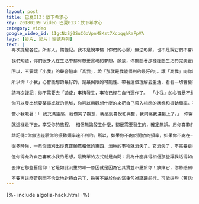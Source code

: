 ```yaml
---
layout: post
title: 巴夏013：放下希求心
key: 20180109_video_巴夏013：放下希求心
category: video
google_video_id: 1IgcNzSj0SuCGoVpnMSKzt7XcpqqhRaFpVA
tags: [影片, 影片｜編號系列]
text: |
  再次提醒各位，所有人，請謹記。我不是說事情（你們的心願）無法彰顯，也不是說它們不會發生，但有一點非常非常關鍵的地方請各位記住：關於這點我們在傳遞巴夏訊息之初就討論過，「小我心智」（physical mind）和「高我心智」（higher mind）的能力是不同的。

  我們知道，你們很多人在生活中都有想要實現的夢想、願景，你觀想著那種理想生活的完美畫面，你為之嚮往，你為之努力，它激奮著你，令你滿懷熱忱。這些都沒問題。但是一定要清楚地理解一點：「小我」能想像出（實現心願）的最好的可能性，恰恰只是「高我」想像中最侷限的可能性！

  所以，不要讓「小我」的聲音阻止「高我」，說「那就是我能得到的最好的」。讓「高我」向你展示更多你能得到的，比你之前相信的還多。因為如果你堅持「小我」能設想的就是最好的版本，你實際上限制了「高我」以更讚的方式把一切帶來給你。你那小小的心智會說：「噢，就是它了，那就是最好的」。於是你為「高我」的無限智能設置了條件、限制和期待，阻擋了它本能帶給你超乎你想像的精彩的到來。

  所以你「小我」心智能想的最好的，是最侷限的可能性。帶著這個理解去生活，看看一切會變得如何。你自認為最好的方式，實際上最侷限，最不容易發生。它不是最好，而是最侷限。放下小我的版本，然後感受你真實的力量。在臣服和接受之中允許更好的一切自然發生，朝你而來，只要你受得了那麼多好事。

  請再次謹記：你不需要去「迫使」事情發生，事物已經在自行運作了。 「小我」的心智是不是理解這個發生過程並不重要，因為「小我」一旦開始思考，就開始干預。比如當我思考「這事該怎麼辦才好」，我不是在允許它發生，我是在催促它發生，干預它按照一定思路去走，而不是信任事物的自行運作。如果事情已經在運作了，你就讓它們發生吧，你允許它們發生就可以了。

  你可以發出想要某事成就的信號，你可以用觀想什麼的來把自己帶入相應的狀態和振動頻率。不過，然後請放手，讓「高我」來接管。就這樣，這就是你需要做的。

  當小我喊著：「 我充滿靈感，我做完了觀想，我感到喜悅和興奮，我同高我連接上了。」 你需要做的就是，看看周圍的環境和狀況中，有什麼事情是包含了同樣的喜悅，興奮，激情，然後以這種喜悅感為指南，盡你所能地去行動。一個情景來了，這樣去做，再下一個，依次去做。清楚你正被引導著，通向你真正的自我。

  就這樣走下去，享受你的旅程。 相信無論發生什麼，都是需要發生的，確定無誤。用你喜歡的方式，積極地詮釋每一件事，哪怕你一時不能理解它的含義。試著積極地理解它，允許它向你展示精彩。

  請記得:你無法經驗你的振動頻率達不到的。所以，如果你不處於開放的頻率，如果你不處在一個積極意義的頻率，事物如何積極地向你彰顯呢？如果你一直緊抓著那些你不想要的信念和定義，你就會一直以你不想要的方式來反應。這是個很簡單的問題。當你以消極的方式去反應，消極地理解一些事物時，你需要做的只是後退一步，對自己說: 「我究竟相信了什麼，會讓自己如此消極反應？我更願意相信什麼，能讓自己積極地反應呢？」

  很多時候，一旦你識別出你真正願意相信的東西，消極的事物就消失了。它消失了，不需要更多的手段。很多時候，僅僅點亮一盞燈，陰影就消失了。

  但你得允許自己審察小我的思想，最簡單的方式就是自問：我為什麼非得相信那些讓我活得如此消極的信仰？ 找出那些信仰是什麼，找出它們來自哪裡，看看它們是否仍然適合你。如果不適合，實在沒道理再背著它們。它們大多數時候只是包袱，而你總是背著不屬於你的包袱。

  丟掉它那些舊信仰！它是如此沉重的唯一原因就是因為它其實並不屬於你！放掉它，你將感到輕鬆。再次謹記，如果你想身處光中，那麼就自己點亮自己。（Remember again you want to beenlightened, just lighten up on yourselves）

  不要再這麼苛刻而不恰當地對待自己了，拖著不屬於你的沉重包袱蹣跚前行。可能這些（舊信仰）來自你的父母，來自你身處的社會，或是你的朋友，都不要緊，都可以丟掉。
---
```


{%- include algolia-hack.html -%}

